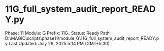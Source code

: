 # 11G_full_system_audit_report_READY.py

Phase: 11
Module: G
Prefix: 11G_
Status: Ready
Path: D:\MAGIC\scripts\phase11\module_G\11G_full_system_audit_report_READY.py
Last Updated: July 28, 2025 5:14 PM (GMT+5:30)
